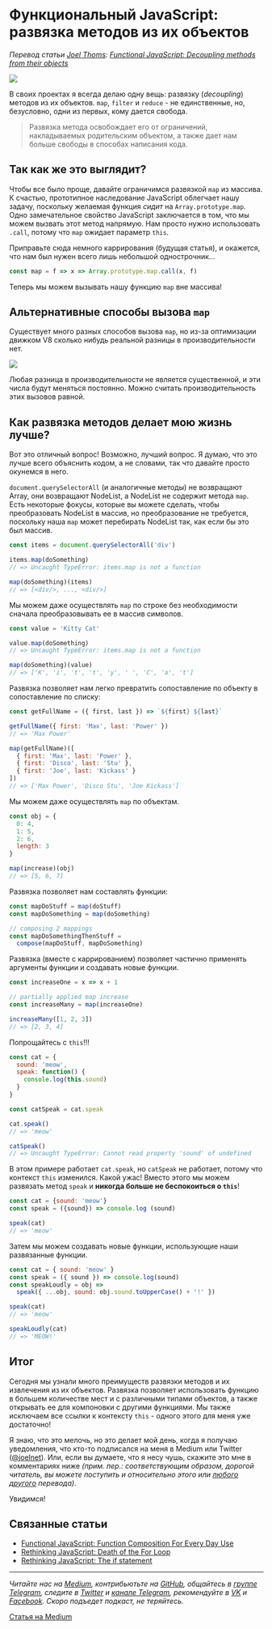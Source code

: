# Функциональный JavaScript: развязка методов из их объектов

*Перевод статьи [Joel Thoms](https://hackernoon.com/@joelthoms): [Functional JavaScript: Decoupling methods from their objects](https://hackernoon.com/functional-javascript-decoupling-methods-from-their-objects-aa3ca13d7ae8)*

![](https://cdn-images-1.medium.com/max/800/1*OkWOLixnGyTmjucx-9PVRQ.jpeg)

В своих проектах я всегда делаю одну вещь: развязку (*decoupling*) методов из их объектов. `map`, `filter` и `reduce` - не единственные, но, безусловно, одни из первых, кому дается свобода.

> Развязка метода освобождает его от ограничений, накладываемых родительским объектом, а также дает нам больше свободы в способах написания кода.

## Так как же это выглядит?
Чтобы все было проще, давайте ограничимся развязкой `map` из массива. К счастью, прототипное наследование JavaScript облегчает нашу задачу, поскольку желаемая функция *сидит* на `Array.prototype.map`. Одно замечательное свойство JavaScript заключается в том, что мы можем вызвать этот метод напрямую. Нам просто нужно использовать `.call`, потому что `map` ожидает параметр `this`.

Приправьте сюда немного каррирования (будущая статья), и окажется, что нам был нужен всего лишь небольшой однострочник...

```js
const map = f => x => Array.prototype.map.call(x, f)

```

Теперь мы можем вызывать нашу функцию `map` вне массива!

## Альтернативные способы вызова `map`
Существует много разных способов вызова `map`, но из-за оптимизации движком V8 сколько нибудь реальной разницы в производительности нет.

![](https://cdn-images-1.medium.com/max/800/1*i8mZiUCkRGxTFsvwyrU4hw.gif)

Любая разница в производительности не является существенной, и эти числа будут меняться постоянно. Можно считать производительность этих вызовов равной.

## Как развязка методов делает мою жизнь лучше?
Вот это отличный вопрос! Возможно, лучший вопрос. Я думаю, что это лучше всего объяснить кодом, а не словами, так что давайте просто окунемся в него.

`document.querySelectorAll` (и аналогичные методы) не возвращают Array, они возвращают NodeList, а NodeList не содержит метода `map`. Есть некоторые фокусы, которые вы можете сделать, чтобы преобразовать NodeList в массив, но преобразование не требуется, поскольку наша `map` может перебирать NodeList так, как если бы это был массив.

```js
const items = document.querySelectorAll('div')

items.map(doSomething)
// => Uncaught TypeError: items.map is not a function

map(doSomething)(items)
// => [<div/>, ..., <div/>]
```

Мы можем даже осуществлять `map` по строке без необходимости сначала преобразовывать ее в массив символов.

```js
const value = 'Kitty Cat'

value.map(doSomething)
// => Uncaught TypeError: items.map is not a function

map(doSomething)(value)
// => ['K', 'i', 't', 't', 'y', ' ', 'C', 'a', 't']
```

Развязка позволяет нам легко превратить сопоставление по объекту в сопоставление по списку:

```js
const getFullName = ({ first, last }) => `${first} ${last}`

getFullName({ first: 'Max', last: 'Power' })
// => 'Max Power'

map(getFullName)([
  { first: 'Max', last: 'Power' },
  { first: 'Disco', last: 'Stu' },
  { first: 'Joe', last: 'Kickass' }
])
// => ['Max Power', 'Disco Stu', 'Joe Kickass']
```

Мы можем даже осуществлять `map` по объектам.

```js
const obj = {
  0: 4,
  1: 5,
  2: 6,
  length: 3
}

map(increase)(obj)
// => [5, 6, 7]
```

Развязка позволяет нам составлять функции:

```js
const mapDoStuff = map(doStuff)
const mapDoSomething = map(doSomething)

// composing 2 mappings
const mapDoSomethingThenStuff =
  compose(mapDoStuff, mapDoSomething)
```

Развязка (вместе с каррированием) позволяет частично применять аргументы функции и создавать новые функции.

```js
const increaseOne = x => x + 1

// partially applied map increase
const increaseMany = map(increaseOne)

increaseMany([1, 2, 3])
// => [2, 3, 4]
```

Попрощайтесь с `this`!!!

```js
const cat = {
  sound: 'meow',
  speak: function() {
    console.log(this.sound)
  }
}

const catSpeak = cat.speak

cat.speak()
// => 'meow'

catSpeak()
// => Uncaught TypeError: Cannot read property 'sound' of undefined
```

В этом примере работает `cat.speak`, но `catSpeak` не работает, потому что контекст `this` изменился. Какой ужас! Вместо этого мы можем развязать метод `speak` и **никогда больше не беспокоиться о `this`**!

```js
const cat = {sound: 'meow'}
const speak = ({sound}) => console.log (sound)

speak(cat)
// => 'meow'
```

Затем мы можем создавать новые функции, использующие наши развязанные функции.

```js
const cat = { sound: 'meow' }
const speak = ({ sound }) => console.log(sound)
const speakLoudly = obj =>
  speak({ ...obj, sound: obj.sound.toUpperCase() + '!' })

speak(cat)
// => 'meow'

speakLoudly(cat)
// => 'MEOW!'
```

## Итог
Сегодня мы узнали много преимуществ развязки методов и их извлечения из их объектов. Развязка позволяет использовать функцию в большем количестве мест и с различными типами объектов, а также открывать ее для компоновки с другими функциями. Мы также исключаем все ссылки к контексту `this` - одного этого для меня уже достаточно!

Я знаю, что это мелочь, но это делает мой день, когда я получаю уведомления, что кто-то подписался на меня в Medium или Twitter ([@joelnet](https://twitter.com/joelnet)). Или, если вы думаете, что я несу чушь, скажите это мне в комментариях ниже *(прим. пер.: соответствующим образом, дорогой читатель, вы можете поступить и относительно этого или [любого другого](https://medium.com/devschacht) перевода)*.

Увидимся!

## Связанные статьи
* [Functional JavaScript: Function Composition For Every Day Use](https://hackernoon.com/javascript-functional-composition-for-every-day-use-22421ef65a10)
* [Rethinking JavaScript: Death of the For Loop](https://hackernoon.com/rethinking-javascript-death-of-the-for-loop-c431564c84a8)
* [Rethinking JavaScript: The if statement](https://hackernoon.com/rethinking-javascript-the-if-statement-b158a61cd6cb)

- - - -

*Читайте нас на [Medium](https://medium.com/devschacht), контрибьютьте на [GitHub](https://github.com/devSchacht), общайтесь в [группе Telegram](https://t.me/devSchacht), следите в [Twitter](https://twitter.com/DevSchacht) и [канале Telegram](https://t.me/devSchachtChannel), рекомендуйте в [VK](https://vk.com/devschacht) и [Facebook](https://www.facebook.com/devSchacht). Скоро подъедет подкаст, не теряйтесь.*

[Статья на Medium](https://medium.com/devschacht/joel-thoms-functional-javascript-decoupling-methods-from-their-objects-9a2686096418)
